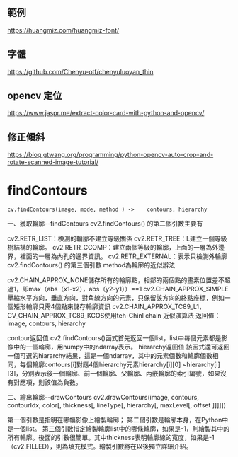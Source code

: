 ## 範例
https://huangmiz.com/huangmiz-font/

## 字體
https://github.com/Chenyu-otf/chenyuluoyan_thin

## opencv 定位
https://www.jaspr.me/extract-color-card-with-python-and-opencv/

## 修正傾斜
https://blog.gtwang.org/programming/python-opencv-auto-crop-and-rotate-scanned-image-tutorial/

# findContours
```
cv.findContours(image, mode, method ) ->	contours, hierarchy
```

一、獲取輪廓--findContours
cv2.findContours() 的第二個引數主要有

cv2.RETR_LIST：檢測的輪廓不建立等級關係
cv2.RETR_TREE：L建立一個等級樹結構的輪廓。
cv2.RETR_CCOMP：建立兩個等級的輪廓，上面的一層為外邊界，裡面的一層為內孔的邊界資訊。
cv2.RETR_EXTERNAL：表示只檢測外輪廓
cv2.findContours() 的第三個引數 method為輪廓的近似辦法

cv2.CHAIN_APPROX_NONE儲存所有的輪廓點，相鄰的兩個點的畫素位置差不超過1，即max（abs（x1-x2），abs（y2-y1））==1
cv2.CHAIN_APPROX_SIMPLE壓縮水平方向，垂直方向，對角線方向的元素，只保留該方向的終點座標，例如一個矩形輪廓只需4個點來儲存輪廓資訊
cv2.CHAIN_APPROX_TC89_L1，CV_CHAIN_APPROX_TC89_KCOS使用teh-Chinl chain 近似演算法
返回值：image, contours, hierarchy

contour返回值
cv2.findContours()函式首先返回一個list，list中每個元素都是影像中的一個輪廓，用numpy中的ndarray表示。
hierarchy返回值
該函式還可返回一個可選的hiararchy結果，這是一個ndarray，其中的元素個數和輪廓個數相同，每個輪廓contours[i]對應4個hierarchy元素hierarchy[i][0] ~hierarchy[i][3]，分別表示後一個輪廓、前一個輪廓、父輪廓、內嵌輪廓的索引編號，如果沒有對應項，則該值為負數。

二、繪出輪廓--drawContours
cv2.drawContours(image, contours, contourIdx, color[, thickness[, lineType[, hierarchy[, maxLevel[, offset ]]]]])

第一個引數是指明在哪幅影像上繪製輪廓；
第二個引數是輪廓本身，在Python中是一個list。
第三個引數指定繪製輪廓list中的哪條輪廓，如果是-1，則繪製其中的所有輪廓。後面的引數很簡單。其中thickness表明輪廓線的寬度，如果是-1（cv2.FILLED），則為填充模式。繪製引數將在以後獨立詳細介紹。
